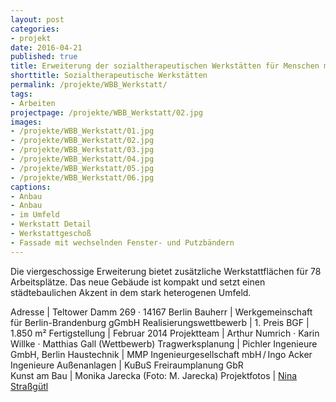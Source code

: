 ```yaml
---
layout: post
categories:
- projekt
date: 2016-04-21
published: true
title: Erweiterung der sozialtherapeutischen Werkstätten für Menschen mit Behinderung
shorttitle: Sozialtherapeutische Werkstätten
permalink: /projekte/WBB_Werkstatt/
tags: 
- Arbeiten
projectpage: /projekte/WBB_Werkstatt/02.jpg
images:
- /projekte/WBB_Werkstatt/01.jpg
- /projekte/WBB_Werkstatt/02.jpg
- /projekte/WBB_Werkstatt/03.jpg
- /projekte/WBB_Werkstatt/04.jpg
- /projekte/WBB_Werkstatt/05.jpg
- /projekte/WBB_Werkstatt/06.jpg
captions:
- Anbau
- Anbau
- im Umfeld
- Werkstatt Detail
- Werkstattgeschoß
- Fassade mit wechselnden Fenster- und Putzbändern
---
```

Die viergeschossige Erweiterung bietet zusätzliche Werkstattflächen für 78 Arbeitsplätze. Das neue Gebäude ist kompakt und setzt einen städtebaulichen Akzent in dem stark heterogenen Umfeld. 

Adresse				|	Teltower Damm 269 · 14167 Berlin
Bauherr				|	Werkgemeinschaft für Berlin-Brandenburg gGmbH 
Realisierungswettbewerb	|	1. Preis
BGF					|	1.850 m² 
Fertigstellung		|	Februar 2014 
Projektteam			|	Arthur Numrich · Karin Willke · Matthias Gall (Wettbewerb) 
Tragwerksplanung	|	Pichler Ingenieure GmbH, Berlin
Haustechnik			|	MMP Ingenieurgesellschaft mbH / Ingo Acker Ingenieure
Außenanlagen		|	KuBuS Freiraumplanung GbR	
Kunst am Bau		|	Monika Jarecka (Foto: M. Jarecka)
Projektfotos		|	[Nina Straßgütl](http://www.ninastrg.de/)
